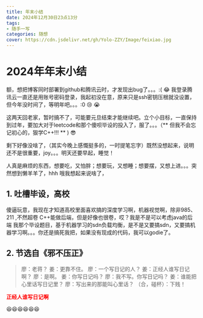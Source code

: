 ```yaml
---
title: 年末小结
date: 2024年12月30日23点13分
tags: 
- 随手一写
categories: 随想
cover: https://cdn.jsdelivr.net/gh/Yolo-ZZY/Image/feixiao.jpg
---
```


# 2024年年末小结
额，想把博客同时部署到github和腾讯云时，才发现出bug了。。。:(  :joy:
我登录腾讯云一直还是用账号密码登录，我起初没在意，原来只是ssh密钥压根就没设置，但今年没时间了，等明年吧。。。:0 :cry: :sob:

这两天回老家，暂时搞不了，可能要元旦结束才能继续吧。立个小目标，一直保持到过年，要加大对于leetcode和那个傻呗毕设的投入了，服了。。。（** 但我不会忘记初心的，狠学C++!!! ** )   :sunglasses:

剩下好像没啥了，（其实今晚上感慨挺多的，一时提笔忘字）既然没想起来，说明还不是很重要，joy。。。明天还要早起，睡觉！

人真是麻烦的东西，想要吃，又怕胖；想要玩，又想睡；想要摆，又想上进。。。突然想到懒羊羊了，hhh
哦我想起来说啥了，
## 1. 吐槽毕设，高校
傻逼玩意，我现在才知道高校里面喜欢搞的深度学习啊，机器视觉啊，除非985、211 ,不然超卷
C++能做后端，但是好像也很卷，哎？我是不是可以考虑java的后端
我那个毕设题目，基于机器学习的sdn负载均衡，是不是又要搞sdn，又要搞机器学习啊。。。你还是搞死我把，如果没有现成的代码，我可以godie了。

## 2. 节选自《邪不压正》
>廖：老蒋？
>姜：更靠不住。
>廖：一个写日记的人？
>姜：正经人谁写日记啊？
>廖：是啊。
>姜：你写日记吗？
>廖：我不写。你写日记吗？
>姜：谁能把心里话写日记里？
>廖：写出来的那能叫心里话？
>（合，碰杯）：下贱！

<font color="red">**正经人谁写日记啊**</font>

:satisfied::satisfied::satisfied::satisfied::satisfied::satisfied:

